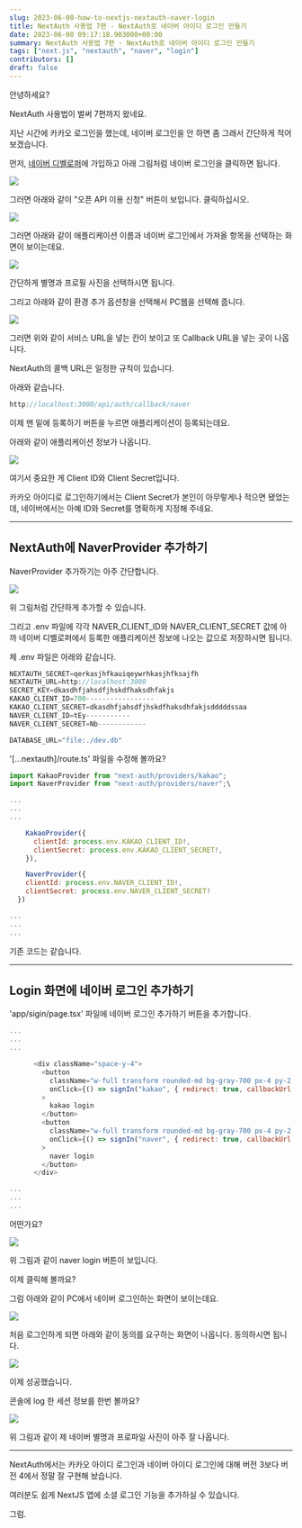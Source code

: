 ```yaml
---
slug: 2023-06-08-how-to-nextjs-nextauth-naver-login
title: NextAuth 사용법 7편 - NextAuth로 네이버 아이디 로그인 만들기
date: 2023-06-08 09:17:18.903000+00:00
summary: NextAuth 사용법 7편 - NextAuth로 네이버 아이디 로그인 만들기
tags: ["next.js", "nextauth", "naver", "login"]
contributors: []
draft: false
---
```


안녕하세요?

NextAuth 사용법이 벌써 7편까지 왔네요.

지난 시간에 카카오 로그인을 했는데, 네이버 로그인을 안 하면 좀 그래서 간단하게 적어 보겠습니다.

먼저, [네이버 디벨로퍼](https://developers.naver.com/main/)에 가입하고 아래 그림처럼 네이버 로그인을 클릭하면 됩니다.

![](https://blogger.googleusercontent.com/img/a/AVvXsEieGFeqKzEexbyPtnFnAXj5wx85VUtgw-0gTAiJVQLj6PUslgB4xKVF9grZ-LE-hvBrPYE37cGBgwI2fkGM9N8IEhmRcYb3jyZhTYvF8aOtvE7NWMM5CjDxV0A00gbxlRemex2AVPU-XCIvYdJ0LVIKFLafuYDR-1aj5rqQ4fj7QWI3WHy91WJilyNO=w640-h218)

그러면 아래와 같이 "오픈 API 이용 신청" 버튼이 보입니다. 클릭하십시오.

![](https://blogger.googleusercontent.com/img/a/AVvXsEj5xEBjkr0ptR0gZYT7Ncy0UXdECxxkwYqrV1WhjP7Yv7DucNSZvnmK6d3Sxad90VwfqT4WgXYfJ_HMKPJyw4C_xme_Vx8fXCQK5QSU49UBC_yKPg1TkdpF7MziGkaLxakXkE1-xF5azjcL8Y9WsFhqH_5XurLwBzDf4qCROOTwXkMA11d9cGBgxaXE=w640-h535)

그러면 아래와 같이 애플리케이션 이름과 네이버 로그인에서 가져올 항목을 선택하는 화면이 보이는데요.

![](https://blogger.googleusercontent.com/img/a/AVvXsEjfwMnNgngpdNjRWUT4HVOb5Y56ZIoeprAzJicGgUXGoSdvdjWhcLvpt1muf0xZzwh_Ta_ilgz46s2YLvPxhHMvIuLfwIJtypPjLJpXIM6ZnK5ppUxJl0kUa2vBiaB941cDBPniH-Vl5WJBms3jCXVnLNKAtN400Jam2WOrVfd1K1xAtLTW-UXIJgZs=w640-h522)

간단하게 별명과 프로필 사진을 선택하시면 됩니다.

그리고 아래와 같이 환경 추가 옵션창을 선택해서 PC웹을 선택해 줍니다.

![](https://blogger.googleusercontent.com/img/a/AVvXsEjVq3nLceubBqhu0Fz7XjiO34OpievekhwuqlPZoJZuoP3pXJ9RE7K_jABTLGFVg_6QuyowffWI3KejNKk7ySO7b0xv19BTXoq7TAwPMhdYS1UQ89oQ26j9pTBINjQcjIyxWiX1FBWLY_e08OBQKuMVyN-Mw2x9MkbxVKB3iNNtaw9TbR6eQEh5-oUg=w600-h640)

그러면 위와 같이 서비스 URL을 넣는 칸이 보이고 또 Callback URL을 넣는 곳이 나옵니다.

NextAuth의 콜백 URL은 일정한 규칙이 있습니다.

아래와 같습니다.

```js
http://localhost:3000/api/auth/callback/naver
```

이제 맨 밑에 등록하기 버튼을 누르면 애플리케이션이 등록되는데요.

아래와 같이 애플리케이션 정보가 나옵니다.

![](https://blogger.googleusercontent.com/img/a/AVvXsEjBl9JcTgsib2LX9-qlz0-RY1pwUfMtIJcs1f4eCoV2EOtgGIxcZkJWB4DK0m8UHedklohWQSy9Ak3MMlc8mTV3uX1OCVrNBWYT2mjTdwb6DRLEEaZ5CNe5fw1EWRotBCbleDbub45dmf6IkdBGR3cQT9vJkDkZx731yR0sY4n703rydOGoAh9qGpSU=w640-h545)

여기서 중요한 게 Client ID와 Client Secret입니다.

카카오 아이디로 로그인하기에서는 Client Secret가 본인이 아무렇게나 적으면 됐었는데, 네이버에서는 아예 ID와 Secret를 명확하게 지정해 주네요.

---

## NextAuth에 NaverProvider 추가하기

NaverProvider 추가하기는 아주 간단합니다.

![](https://blogger.googleusercontent.com/img/a/AVvXsEi1U9BKxt2fPsN_Dtv1ysUsNXXk22C8SIwrsJaAcangNcPVV6pDzbnvklFyxCFUrIVdaOusksLls_kr_A5UhGgdR7YBrKx2gnge5H_CC4qQWRYCq83-vqP4o1HRfhNKD_kIse5nYOjFNh0seoH1sUp4UOADpSXxflWYxxwEvOHri_oZl6RkoaHb1m6_=w640-h326)

위 그림처럼 간단하게 추가할 수 있습니다.

그리고 .env 파일에 각각 NAVER_CLIENT_ID와 NAVER_CLIENT_SECRET 값에 아까 네이버 디벨로퍼에서 등록한 애플리케이션 정보에 나오는 값으로 저장하시면 됩니다.

제 .env 파일은 아래와 같습니다.

```js
NEXTAUTH_SECRET=qerkasjhfkauiqeywrhkasjhfksajfh
NEXTAUTH_URL=http://localhost:3000
SECRET_KEY=dkasdhfjahsdfjhskdfhaksdhfakjs
KAKAO_CLIENT_ID=700-----------------
KAKAO_CLIENT_SECRET=dkasdhfjahsdfjhskdfhaksdhfakjsdddddssaa
NAVER_CLIENT_ID=tEy-----------
NAVER_CLIENT_SECRET=Nb------------

DATABASE_URL="file:./dev.db"
```

'[...nextauth]/route.ts' 파일을 수정해 볼까요?

```js
import KakaoProvider from "next-auth/providers/kakao";
import NaverProvider from "next-auth/providers/naver";\

...
...
...

    KakaoProvider({
      clientId: process.env.KAKAO_CLIENT_ID!,
      clientSecret: process.env.KAKAO_CLIENT_SECRET!,
    }),

    NaverProvider({
    clientId: process.env.NAVER_CLIENT_ID!,
    clientSecret: process.env.NAVER_CLIENT_SECRET!
  })

...
...
...  
```

기존 코드는 같습니다.

---

## Login 화면에 네이버 로그인 추가하기

'app/sigin/page.tsx' 파일에 네이버 로그인 추가하기 버튼을 추가합니다.

```js
...
...
...

      <div className="space-y-4">
        <button
          className="w-full transform rounded-md bg-gray-700 px-4 py-2 tracking-wide text-white transition-colors duration-200 hover:bg-gray-600 focus:bg-gray-600 focus:outline-none"
          onClick={() => signIn("kakao", { redirect: true, callbackUrl: "/" })}
        >
          kakao login
        </button>
        <button
          className="w-full transform rounded-md bg-gray-700 px-4 py-2 tracking-wide text-white transition-colors duration-200 hover:bg-gray-600 focus:bg-gray-600 focus:outline-none"
          onClick={() => signIn("naver", { redirect: true, callbackUrl: "/" })}
        >
          naver login
        </button>
      </div>

...
...
...
```

어떤가요?

![](https://blogger.googleusercontent.com/img/a/AVvXsEi7HrtMcK9z0RdME5WuwDT7KdriiJRtVIqSg52H9BA2vSXY4Es378Nf88tnwRP7lANs_hnu3f1Riys-g2SSBTOxPArpIhMagHj7mQ131bDO7_XaEoH1lBD1BdCf0Cj1vqTU54_jc-2lgrwIoUkp16ptZHTMFspTCUXBSuZQZFlVFrYQ6WY-lGXIh6Yr=w517-h640)

위 그림과 같이 naver login 버튼이 보입니다.

이제 클릭해 볼까요?

그럼 아래와 같이 PC에서 네이버 로그인하는 화면이 보이는데요.

![](https://blogger.googleusercontent.com/img/a/AVvXsEi2bTa61iXqIVkEDn6-R9Huin7Q-YlEjQFsyM8PwZTqzbQc28TUX7X3DhOb1hTtu3qtw0IncADEq_KYCE3Jd991YCzt4y7NVOttGBzs6Qa-QJpGkiq3H38-5Pi8jEqlTGjc-XsyM4jBQJOUkdU-J82aORsMgTwkHNG-QYItCB3wc5wQbIv5Ocgr76xR=w565-h640)

처음 로그인하게 되면 아래와 같이 동의를 요구하는 화면이 나옵니다. 동의하시면 됩니다.

![](https://blogger.googleusercontent.com/img/a/AVvXsEiy-ugNwZTOLu_4P2mI9SsHoJMyGTPWUUpMFbTYuwJVv9gzX3s8pqoJYWgp2gBtRwWFqoluTxYjrspM39o5V1gXGUJIJOXIJdU7USWcVB9I0jj4Is6mf5N7urr99BGyXuM0GqhUoiWkgQN-2fBC56CkiR8lGTt0koIHj1M3LeDPJ0HF2FyFf8Yg_R2r=w640-h640)

이제 성공했습니다.

콘솔에 log 한 세션 정보를 한번 볼까요?

![](https://blogger.googleusercontent.com/img/a/AVvXsEjGpq7uSFUUKALrMG3BBmqx-mh6Hc4DRJKFxhxkcOMcDDGT3r6MfPcRl29hDdIirN-v63YFBLUxFl0n8xL7DZ5Ud5TpVw1fN-OaUzM5kx0HNPhQIZW21pNO6r4LVP_nS5ItbVb2NOxM6kB5aD1E-1ekGXkCSjuZKeXtv8QNUWWbQOb_GKuE1e7e07cz=w640-h204)

위 그림과 같이 제 네이버 별명과 프로파일 사진이 아주 잘 나옵니다.

---

NextAuth에서는 카카오 아이디 로그인과 네이버 아이디 로그인에 대해 버전 3보다 버전 4에서 정말 잘 구현해 놨습니다.

여러분도 쉽게 NextJS 앱에 소셜 로그인 기능을 추가하실 수 있습니다.

그럼.
